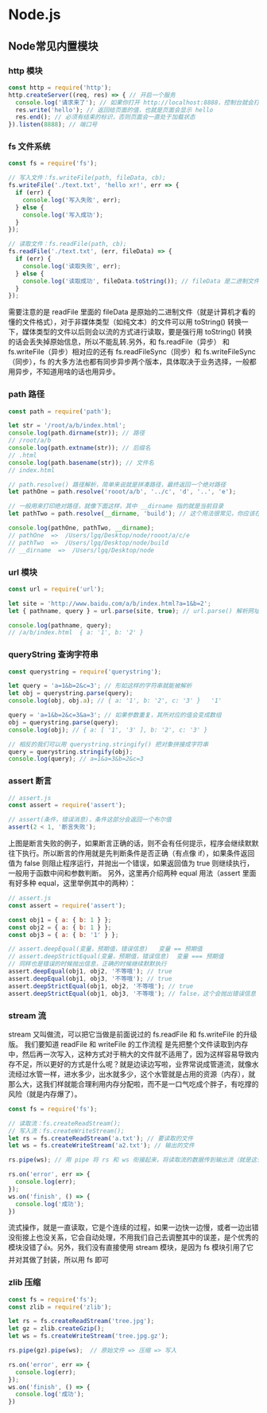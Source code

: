 # Node.js
## Node常见内置模块
### http 模块
```js
const http = require('http');
http.createServer((req, res) => { // 开启一个服务
  console.log('请求来了'); // 如果你打开 http://localhost:8888，控制台就会打印此消息
  res.write('hello'); // 返回给页面的值，也就是页面会显示 hello
  res.end(); // 必须有结束的标识，否则页面会一直处于加载状态
}).listen(8888); // 端口号
```
### fs 文件系统
```js
const fs = require('fs');

// 写入文件：fs.writeFile(path, fileData, cb);
fs.writeFile('./text.txt', 'hello xr!', err => {
  if (err) {
    console.log('写入失败', err);
  } else {
    console.log('写入成功');
  }
});

// 读取文件：fs.readFile(path, cb);
fs.readFile('./text.txt', (err, fileData) => {
  if (err) {
    console.log('读取失败', err);
  } else {
    console.log('读取成功', fileData.toString()); // fileData 是二进制文件，非媒体文件可以用 toString 转换一下
  }
});

```
需要注意的是 readFile 里面的 fileData 是原始的二进制文件（就是计算机才看的懂的文件格式），对于非媒体类型（如纯文本）的文件可以用 toString() 转换一下，媒体类型的文件以后则会以流的方式进行读取，要是强行用 toString() 转换的话会丢失掉原始信息，所以不能乱转.另外，和 fs.readFile（异步） 和 fs.writeFile（异步）相对应的还有 fs.readFileSync（同步）和 fs.writeFileSync（同步），fs 的大多方法也都有同步异步两个版本，具体取决于业务选择，一般都用异步，不知道用啥的话也用异步。
### path 路径
```js
const path = require('path');

let str = '/root/a/b/index.html';
console.log(path.dirname(str)); // 路径
// /root/a/b
console.log(path.extname(str)); // 后缀名
// .html
console.log(path.basename(str)); // 文件名
// index.html

// path.resolve() 路径解析，简单来说就是拼凑路径，最终返回一个绝对路径
let pathOne = path.resolve('rooot/a/b', '../c', 'd', '..', 'e');

// 一般用来打印绝对路径，就像下面这样，其中 __dirname 指的就是当前目录
let pathTwo = path.resolve(__dirname, 'build'); // 这个用法很常见，你应该在 webpack 中有见过

console.log(pathOne, pathTwo, __dirname);
// pathOne  =>  /Users/lgq/Desktop/node/rooot/a/c/e
// pathTwo  =>  /Users/lgq/Desktop/node/build
// __dirname  =>  /Users/lgq/Desktop/node

```
### url 模块
```js
const url = require('url');

let site = 'http://www.baidu.com/a/b/index.html?a=1&b=2';
let { pathname, query } = url.parse(site, true); // url.parse() 解析网址，true 的意思是把参数解析成对象

console.log(pathname, query);
// /a/b/index.html  { a: '1', b: '2' }

```
### queryString 查询字符串
```js
const querystring = require('querystring');

let query = 'a=1&b=2&c=3'; // 形如这样的字符串就能被解析
let obj = querystring.parse(query);
console.log(obj, obj.a); // { a: '1', b: '2', c: '3' }   '1'

query = 'a=1&b=2&c=3&a=3'; // 如果参数重复，其所对应的值会变成数组
obj = querystring.parse(query);
console.log(obj); // { a: [ '1', '3' ], b: '2', c: '3' }

// 相反的我们可以用 querystring.stringify() 把对象拼接成字符串
query = querystring.stringify(obj);
console.log(query); // a=1&a=3&b=2&c=3

```
### assert 断言
```js
// assert.js
const assert = require('assert');

// assert(条件，错误消息)，条件这部分会返回一个布尔值
assert(2 < 1, '断言失败');

```
上图是断言失败的例子，如果断言正确的话，则不会有任何提示，程序会继续默默往下执行。所以断言的作用就是先判断条件是否正确（有点像 if），如果条件返回值为 false 则阻止程序运行，并抛出一个错误，如果返回值为 true 则继续执行，一般用于函数中间和参数判断。
另外，这里再介绍两种 equal 用法（assert 里面有好多种 equal，这里举例其中的两种）：

```js
// assert.js
const assert = require('assert');

const obj1 = { a: { b: 1 } };
const obj2 = { a: { b: 1 } };
const obj3 = { a: { b: '1' } };

// assert.deepEqual(变量，预期值，错误信息)   变量 == 预期值
// assert.deepStrictEqual(变量，预期值，错误信息)  变量 === 预期值
// 同样也是错误的时候抛出信息，正确的时候继续默默执行
assert.deepEqual(obj1, obj2, '不等哦'); // true
assert.deepEqual(obj1, obj3, '不等哦'); // true
assert.deepStrictEqual(obj1, obj2, '不等哦'); // true
assert.deepStrictEqual(obj1, obj3, '不等哦'); // false，这个会抛出错误信息
```
### stream 流
stream 又叫做流，可以把它当做是前面说过的 fs.readFile 和 fs.writeFile 的升级版。
我们要知道 readFile 和 writeFile 的工作流程 是先把整个文件读取到内存中，然后再一次写入，这种方式对于稍大的文件就不适用了，因为这样容易导致内存不足，所以更好的方式是什么呢？就是边读边写啦，业界常说成管道流，就像水流经过水管一样，进水多少，出水就多少，这个水管就是占用的资源（内存），就那么大，这我们样就能合理利用内存分配啦，而不是一口气吃成个胖子，有吃撑的风险（就是内存爆了）。

```js
const fs = require('fs');

// 读取流：fs.createReadStream();
// 写入流：fs.createWriteStream();
let rs = fs.createReadStream('a.txt'); // 要读取的文件
let ws = fs.createWriteStream('a2.txt'); // 输出的文件

rs.pipe(ws); // 用 pipe 将 rs 和 ws 衔接起来，将读取流的数据传到输出流（就是这么简单的一句话就能搞定）

rs.on('error', err => {
  console.log(err);
});
ws.on('finish', () => {
  console.log('成功');
})

```
流式操作，就是一直读取，它是个连续的过程，如果一边快一边慢，或者一边出错没衔接上也没关系，它会自动处理，不用我们自己去调整其中的误差，是个优秀的模块没错了👍。另外，我们没有直接使用 stream 模块，是因为 fs 模块引用了它并对其做了封装，所以用 fs 即可

### zlib 压缩
```js
const fs = require('fs');
const zlib = require('zlib');

let rs = fs.createReadStream('tree.jpg');
let gz = zlib.createGzip();
let ws = fs.createWriteStream('tree.jpg.gz');

rs.pipe(gz).pipe(ws);  // 原始文件 => 压缩 => 写入

rs.on('error', err => {
  console.log(err);
});
ws.on('finish', () => {
  console.log('成功');
})

```
